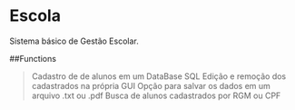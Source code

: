 # Escola

Sistema básico de Gestão Escolar.

##Functions
> Cadastro de de alunos em um DataBase SQL
> Edição e remoção dos cadastrados na própria GUI
> Opção para salvar os dados em um arquivo .txt ou .pdf
> Busca de alunos cadastrados por RGM ou CPF
